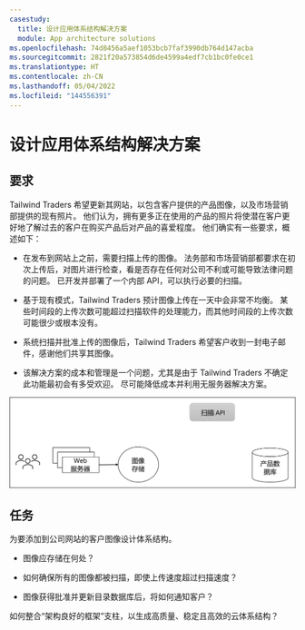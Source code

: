 ```yaml
---
casestudy:
  title: 设计应用体系结构解决方案
  module: App architecture solutions
ms.openlocfilehash: 74d8456a5aef1053bcb7faf3990db764d147acba
ms.sourcegitcommit: 2821f20a573854d6de4599a4edf7cb1bc0fe0ce1
ms.translationtype: HT
ms.contentlocale: zh-CN
ms.lasthandoff: 05/04/2022
ms.locfileid: "144556391"
---
```

# <a name="design-an-app-architecture-solution"></a>设计应用体系结构解决方案

## <a name="requirements"></a>要求

Tailwind Traders 希望更新其网站，以包含客户提供的产品图像，以及市场营销部提供的现有照片。 他们认为，拥有更多正在使用的产品的照片将使潜在客户更好地了解过去的客户在购买产品后对产品的喜爱程度。 他们确实有一些要求，概述如下：

* 在发布到网站上之前，需要扫描上传的图像。 法务部和市场营销部都要求在初次上传后，对图片进行检查，看是否存在任何对公司不利或可能导致法律问题的问题。 已开发并部署了一个内部 API，可以执行必要的扫描。 

* 基于现有模式，Tailwind Traders 预计图像上传在一天中会非常不均衡。 某些时间段的上传次数可能超过扫描软件的处理能力，而其他时间段的上传次数可能很少或根本没有。

* 系统扫描并批准上传的图像后，Tailwind Traders 希望客户收到一封电子邮件，感谢他们共享其图像。

* 该解决方案的成本和管理是一个问题，尤其是由于 Tailwind Traders 不确定此功能最初会有多受欢迎。 尽可能降低成本并利用无服务器解决方案。

 

![应用体系结构](media/Apparchitecture.png)

 

## <a name="task"></a>任务

为要添加到公司网站的客户图像设计体系结构。 

* 图像应存储在何处？

* 如何确保所有的图像都被扫描，即使上传速度超过扫描速度？

* 图像获得批准并更新目录数据库后，将如何通知客户？ 

如何整合“架构良好的框架”支柱，以生成高质量、稳定且高效的云体系结构？

 

